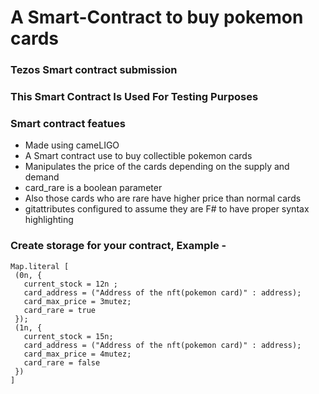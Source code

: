 # A Smart-Contract to buy pokemon cards
### Tezos Smart contract submission

### This Smart Contract Is Used For Testing Purposes

### Smart contract featues
 * Made using cameLIGO
 * A Smart contract use to buy collectible pokemon cards
 * Manipulates the price of the cards depending on the supply and demand
 * card_rare is a boolean parameter
 * Also those cards who are rare have higher price than normal cards
 * gitattributes configured to assume they are F# to have proper syntax highlighting

### Create storage for your contract, Example -
 ```
 Map.literal [ 
  (0n, { 
    current_stock = 12n ; 
    card_address = ("Address of the nft(pokemon card)" : address); 
    card_max_price = 3mutez;
    card_rare = true
  }); 
  (1n, { 
    current_stock = 15n; 
    card_address = ("Address of the nft(pokemon card)" : address); 
    card_max_price = 4mutez;
    card_rare = false
  })
]
 ```


